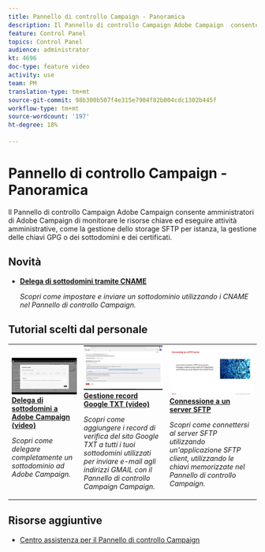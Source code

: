 ```yaml
---
title: Pannello di controllo Campaign - Panoramica
description: Il Pannello di controllo Campaign Adobe Campaign  consente  amministratori di Adobe Campaign di monitorare le risorse chiave ed eseguire attività amministrative, come la gestione dello storage SFTP per istanza, la gestione delle chiavi GPG o dei sottodomini e dei certificati.
feature: Control Panel
topics: Control Panel
audience: administrator
kt: 4696
doc-type: feature video
activity: use
team: PM
translation-type: tm+mt
source-git-commit: 98b300b507f4e315e7904f82b004cdc1302b445f
workflow-type: tm+mt
source-wordcount: '197'
ht-degree: 18%

---
```


# Pannello di controllo Campaign - Panoramica

Il Pannello di controllo Campaign Adobe Campaign  consente  amministratori di Adobe Campaign di monitorare le risorse chiave ed eseguire attività amministrative, come la gestione dello storage SFTP per istanza, la gestione delle chiavi GPG o dei sottodomini e dei certificati.

## Novità

* **[Delega di sottodomini tramite CNAME](/help/control-panel-tutorials/subdomains-and-certificates/delegating-subdomains-using-cname.md)**

   *Scopri come impostare e inviare un sottodominio utilizzando i CNAME nel Pannello di controllo Campaign.*

## Tutorial scelti dal personale

<table>
<tr>
  <td>
    <a href="./subdomains-and-certificates/subdomain-delegation.md"> 
      <img alt="Delega di sottodomini a  Adobe Campaign (video)" src="./assets/31390.jpg"/>
    </a>
    <div>
      <a href="./subdomains-and-certificates/subdomain-delegation.md">
    <strong>Delega di sottodomini a  Adobe Campaign (video)</strong>
    </a>
    </div>
    <p>
    <em>Scopri come delegare completamente un sottodominio ad Adobe Campaign.</em>
    <p>
  </td>
   <td>
    <a href="./subdomains-and-certificates/google-txt-record-management.md">
      <img alt="Gestione record Google TXT (video)" src="./assets/32369.jpg" />
    </a>
    <div>
    <a href="./subdomains-and-certificates/google-txt-record-management.md">
    <strong>Gestione record Google TXT (video)</strong>
    </a>
    </div>
    <p>
    <em> Scopri come aggiungere i record di verifica del sito Google TXT a tutti i tuoi sottodomini utilizzati per inviare e-mail agli indirizzi GMAIL con il Pannello di controllo Campaign Campaign.</em>
    <p>
  </td>
  <td>
    <a href="./sftp-management/connect-to-sftp-server.md">
      <img alt="Connessione a un server SFTP" src="./assets/27263.jpg" />
    </a>
    <div>
      <a href="./sftp-management/connect-to-sftp-server.md">
    <strong>Connessione a un server SFTP</strong>
    </a>
    </div>
    <p>
    <em>Scopri come connettersi al server SFTP utilizzando un'applicazione SFTP client, utilizzando le chiavi memorizzate nel Pannello di controllo Campaign. </em>
    <p>
  </td>
</tr>
</table>

## Risorse aggiuntive

* [Centro assistenza per il Pannello di controllo Campaign](https://docs.adobe.com/content/help/it-IT/control-panel/using/control-panel-home.html)
